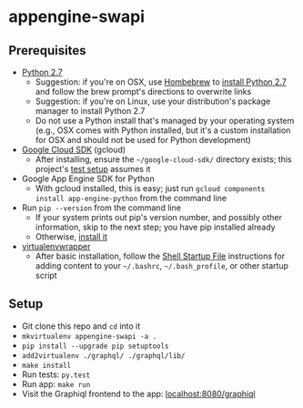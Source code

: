 # appengine-swapi


## Prerequisites

* [Python 2.7](https://www.python.org/downloads/)
  * Suggestion: if you're on OSX, use [Hombebrew](http://brew.sh/) to [install Python 2.7](http://docs.python-guide.org/en/latest/starting/install/osx/) and follow the brew prompt's directions to overwrite links
  * Suggestion: if you're on Linux, use your distribution's package manager to install Python 2.7
  * Do not use a Python install that's managed by your operating system (e.g., OSX comes with Python installed, but it's a custom installation for OSX and should not be used for Python development)
* [Google Cloud SDK](https://cloud.google.com/sdk/) (gcloud)
  * After installing, ensure the `~/google-cloud-sdk/` directory exists; this project's [test setup](https://github.com/py-in-the-sky/appengine-swapi/blob/master/graphql/app/fix_sys_path.py#L18) assumes it
* Google App Engine SDK for Python
  * With gcloud installed, this is easy; just run `gcloud components install app-engine-python` from the command line
* Run `pip --version` from the command line
  * If your system prints out pip's version number, and possibly other information, skip to the next step; you have pip installed already
  * Otherwise, [install it](https://pip.pypa.io/en/stable/installing/#installing-with-get-pip-py)
* [virtualenvwrapper](https://virtualenvwrapper.readthedocs.org/en/latest/install.html#basic-installation)
  * After basic installation, follow the [Shell Startup File](https://virtualenvwrapper.readthedocs.org/en/latest/install.html#shell-startup-file) instructions for adding content to your `~/.bashrc`, `~/.bash_profile`, or other startup script


## Setup

* Git clone this repo and `cd` into it
* `mkvirtualenv appengine-swapi -a .`
* `pip install --upgrade pip setuptools`
* `add2virtualenv ./graphql/ ./graphql/lib/`
* `make install`
* Run tests: `py.test`
* Run app: `make run`
* Visit the Graphiql frontend to the app: [localhost:8080/graphiql](http://localhost:8080/graphiql)
